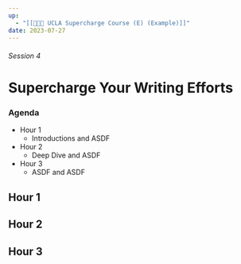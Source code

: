 ```yaml
---
up:
  - "[[👨🏻‍🏫 UCLA Supercharge Course (E) (Example)]]"
date: 2023-07-27
---
```


###### Session 4
# Supercharge Your Writing Efforts

### Agenda
- Hour 1
	- Introductions and ASDF
- Hour 2
	- Deep Dive and ASDF
- Hour 3
	- ASDF and ASDF

## Hour 1


## Hour 2


## Hour 3


